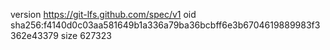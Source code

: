 version https://git-lfs.github.com/spec/v1
oid sha256:f4140d0c03aa581649b1a336a79ba36bcbff6e3b6704619889983f3362e43379
size 627323
